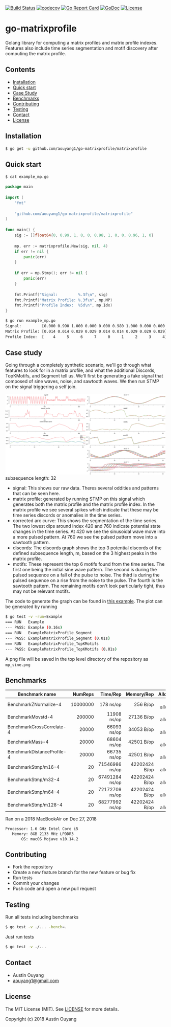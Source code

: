 [![Build Status](https://travis-ci.com/aouyang1/go-matrixprofile.svg?branch=master)](https://travis-ci.com/aouyang1/go-matrixprofile)
[![codecov](https://codecov.io/gh/aouyang1/go-matrixprofile/branch/master/graph/badge.svg)](https://codecov.io/gh/aouyang1/go-matrixprofile)
[![Go Report Card](https://goreportcard.com/badge/github.com/aouyang1/go-matrixprofile)](https://goreportcard.com/report/github.com/aouyang1/go-matrixprofile)
[![GoDoc](https://godoc.org/github.com/aouyang1/go-matrixprofile?status.svg)](https://godoc.org/github.com/aouyang1/go-matrixprofile)
[![License](https://img.shields.io/badge/License-MIT-blue.svg)](https://opensource.org/licenses/MIT)

# go-matrixprofile

Golang library for computing a matrix profiles and matrix profile indexes. Features also include time series segmentation and motif discovery after computing the matrix profile.

## Contents
- [Installation](#installation)
- [Quick start](#quick-start)
- [Case Study](#case-study)
- [Benchmarks](#benchmarks)
- [Contributing](#contributing)
- [Testing](#testing)
- [Contact](#contact)
- [License](#license)

## Installation
```sh
$ go get -u github.com/aouyang1/go-matrixprofile/matrixprofile
```

## Quick start
```sh
$ cat example_mp.go
```
```go
package main

import (
	"fmt"

	"github.com/aouyang1/go-matrixprofile/matrixprofile"
)

func main() {
	sig := []float64{0, 0.99, 1, 0, 0, 0.98, 1, 0, 0, 0.96, 1, 0}

	mp, err := matrixprofile.New(sig, nil, 4)
	if err != nil {
		panic(err)
	}

	if err = mp.Stmp(); err != nil {
		panic(err)
	}

	fmt.Printf("Signal:         %.3f\n", sig)
	fmt.Printf("Matrix Profile: %.3f\n", mp.MP)
	fmt.Printf("Profile Index:  %5d\n", mp.Idx)
}
```
```sh
$ go run example_mp.go
Signal:         [0.000 0.990 1.000 0.000 0.000 0.980 1.000 0.000 0.000 0.960 1.000 0.000]
Matrix Profile: [0.014 0.014 0.029 0.029 0.014 0.014 0.029 0.029 0.029]
Profile Index:  [    4     5     6     7     0     1     2     3     4]
```

## Case study
Going through a completely synthetic scenario, we'll go through what features to look for in a matrix profile, and what the additional Discords, TopKMotifs, and Segment tell us. We'll first be generating a fake signal that composed of sine waves, noise, and sawtooth waves. We then run STMP on the signal triggering a self join.

![mpsin](https://github.com/aouyang1/go-matrixprofile/blob/master/mp_sine.png)
subsequence length: 32

* signal: This shows our raw data. Theres several oddities and patterns that can be seen here. 
* matrix profile: generated by running STMP on this signal which generates both the matrix profile and the matrix profile index. In the matrix profile we see several spikes which indicate that these may be time series discords or anomalies in the time series.
* corrected arc curve: This shows the segmentation of the time series. The two lowest dips around index 420 and 760 indicate potential state changes in the time series. At 420 we see the sinusoidal wave move into a more pulsed pattern. At 760 we see the pulsed pattern move into a sawtooth pattern.
* discords: The discords graph shows the top 3 potential discords of the defined subsequence length, m, based on the 3 highest peaks in the matrix profile.
* motifs: These represent the top 6 motifs found from the time series. The first one being the initial sine wave pattern. The second is during the pulsed sequence on a fall of the pulse to noise. The third is during the pulsed sequence on a rise from the noise to the pulse. The fourth is the sawtooth pattern. The remaining motifs don't look particularly tight, thus may not be relevant motifs.

The code to generate the graph can be found in [this example](https://github.com/aouyang1/go-matrixprofile/blob/master/matrixprofile/example_test.go#L120). The plot can be generated by running
```sh
$ go test -v -run=Example
=== RUN   Example
--- PASS: Example (0.16s)
=== RUN   ExampleMatrixProfile_Segment
--- PASS: ExampleMatrixProfile_Segment (0.01s)
=== RUN   ExampleMatrixProfile_TopKMotifs
--- PASS: ExampleMatrixProfile_TopKMotifs (0.01s)
```
A png file will be saved in the top level directory of the repository as `mp_sine.png`

## Benchmarks
Benchmark name               | NumReps |    Time/Rep   |  Memory/Rep  |   Alloc/Rep
-----------------------------|--------:|--------------:|-------------:|--------------:
BenchmarkZNormalize-4        | 10000000|      178 ns/op|      256 B/op|    1 allocs/op
BenchmarkMovstd-4            |   200000|    11908 ns/op|    27136 B/op|    3 allocs/op
BenchmarkCrossCorrelate-4    |    20000|    66093 ns/op|    34053 B/op|    4 allocs/op
BenchmarkMass-4              |    20000|    68604 ns/op|    42501 B/op|    6 allocs/op
BenchmarkDistanceProfile-4   |    20000|    66735 ns/op|    42501 B/op|    6 allocs/op
BenchmarkStmp/m16-4          |       20| 71546986 ns/op| 42202424 B/op| 5958 allocs/op
BenchmarkStmp/m32-4          |       20| 67491284 ns/op| 42202424 B/op| 5958 allocs/op
BenchmarkStmp/m64-4          |       20| 72172709 ns/op| 42202424 B/op| 5958 allocs/op
BenchmarkStmp/m128-4         |       20| 68277992 ns/op| 42202424 B/op| 5958 allocs/op

Ran on a 2018 MacBookAir on Dec 27, 2018
```
Processor: 1.6 GHz Intel Core i5
   Memory: 8GB 2133 MHz LPDDR3   
       OS: macOS Mojave v10.14.2
```

## Contributing
* Fork the repository
* Create a new feature branch for the new feature or bug fix
* Run tests
* Commit your changes
* Push code and open a new pull request

## Testing
Run all tests including benchmarks
```sh
$ go test -v ./... -bench=.
```
Just run tests
```sh
$ go test -v ./...
```
## Contact
* Austin Ouyang
* aouyang1@gmail.com

## License
The MIT License (MIT). See [LICENSE](https://github.com/aouyang1/go-matrixprofile/blob/master/LICENSE) for more details.

Copyright (c) 2018 Austin Ouyang
